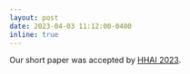 ```yaml
---
layout: post
date: 2023-04-03 11:12:00-0400
inline: true
---
```

Our short paper was accepted by [HHAI 2023](https://hhai-conference.org/).
